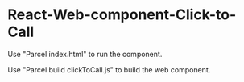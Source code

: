 # React-Web-component-Click-to-Call

Use "Parcel index.html" to run the component.

Use "Parcel build clickToCall.js" to build the web component.
